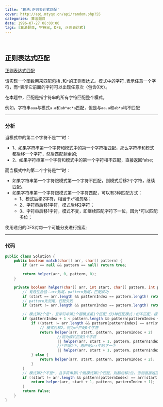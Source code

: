 ```yaml
---
title: '算法:正则表达式匹配'
cover: http://api.mtyqx.cn/api/random.php?55
categories: 算法题目
date: 1996-07-27 08:00:00
tags: [算法题目, 字符串, DFS, 正则表达式]
---
```


<br/>

<!--more-->

## 正则表达式匹配

[正则表达式匹配](https://www.nowcoder.com/practice/45327ae22b7b413ea21df13ee7d6429c?tpId=13&tqId=11205&tPage=3&rp=1&ru=%2Fta%2Fcoding-interviews&qru=%2Fta%2Fcoding-interviews%2Fquestion-ranking)

请实现一个函数用来匹配包括`.`和`*`的正则表达式。模式中的字符`.`表示任意一个字符，而`*`表示它前面的字符可以出现任意次（包含0次）。

在本题中，匹配是指字符串的所有字符匹配整个模式。

例如，字符串`aaa`与模式`a.a`和`ab*ac*a`匹配，但是与`aa.a`和`ab*a`均不匹配

****

### 分析

当模式中的第二个字符不是“*”时：

 * 1、如果字符串第一个字符和模式中的第一个字符相匹配，那么字符串和模式都后移一个字符，然后匹配剩余的;
 * 2、如果字符串第一个字符和模式中的第一个字符相不匹配，直接返回false;

而当模式中的第二个字符是“*”时：

 * 如果字符串第一个字符跟模式第一个字符不匹配，则模式后移2个字符，继续匹配。
 * 如果字符串第一个字符跟模式第一个字符匹配，可以有3种匹配方式：
    -   1、模式后移2字符，相当于x*被忽略；
    -   2、字符串后移1字符，模式后移2字符；
    -   3、字符串后移1字符，模式不变，即继续匹配字符下一位，因为*可以匹配多位；

使用递归的DFS对每一个可能分支进行搜索;

****

### 代码

```java
public class Solution {
    public boolean match(char[] arr, char[] pattern) {
        if (arr == null && pattern == null) return true;

        return helper(arr, 0, pattern, 0);
    }

    private boolean helper(char[] arr, int start, char[] pattern, int patternIndex) {
        // 有效性检验：arr到尾，pattern到尾，匹配成功
        if (start == arr.length && patternIndex == pattern.length) return true;
        // pattern先到尾，匹配失败
        if (start != arr.length && patternIndex == pattern.length) return false;

        // 模式第2个是*，且字符串第1个跟模式第1个匹配,分3种匹配模式；如不匹配，模式后移2位
        if (patternIndex + 1 < pattern.length && pattern[patternIndex + 1] == '*') {
            if ((start != arr.length && pattern[patternIndex] == arr[start]) || (pattern[patternIndex] == '.' && start != arr.length)) {
                // 模式后移2，视为x*匹配0个字符
                return helper(arr, start, pattern, patternIndex + 2)
                        //视为模式匹配1个字符
                        || helper(arr, start + 1, pattern, patternIndex + 2)
                        //*匹配1个，再匹配arr中的下一个
                        || helper(arr, start + 1, pattern, patternIndex);
            } else {
                return helper(arr, start, pattern, patternIndex + 2);
            }
        }
        // 模式第2个不是*，且字符串第1个跟模式第1个匹配，则都后移1位，否则直接返回false
        if ((start != arr.length && pattern[patternIndex] == arr[start]) || (pattern[patternIndex] == '.' && start != arr.length)) {
            return helper(arr, start + 1, pattern, patternIndex + 1);
        }
        return false;
    }
}
```

